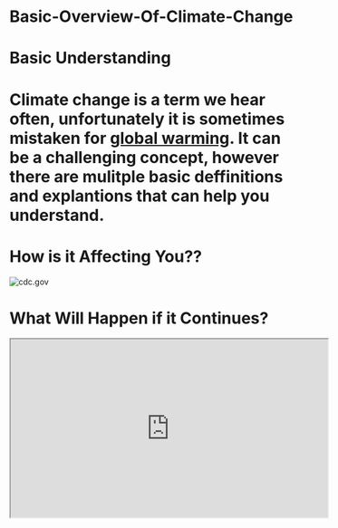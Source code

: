 # Basic-Overview-Of-Climate-Change
<h1> Basic Understanding <h1>
Climate change is a term we hear often, unfortunately it is sometimes mistaken for 
<a href="https://www.nasa.gov/audience/forstudents/5-8/features/nasa-knows/what-is-climate-change-58.html">global warming</a>. It can be a challenging concept, however there are mulitple basic deffinitions and explantions that can help you understand.

<h1> How is it Affecting You?? </h1> 

<img src="http://www.cdc.gov/climateandhealth/images/climate_change_health_impacts600w.jpg" alt="cdc.gov" title="cdc.gov"/>

<h1> What Will Happen if it Continues? </h1>
 
<iframe width="560" height="315" src="https://www.youtube.com/embed/9GjrS8QbHmY" allowfullscreen></iframe>
